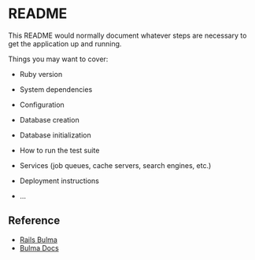 # README

This README would normally document whatever steps are necessary to get the
application up and running.

Things you may want to cover:

* Ruby version

* System dependencies

* Configuration

* Database creation

* Database initialization

* How to run the test suite

* Services (job queues, cache servers, search engines, etc.)

* Deployment instructions

* ...

## Reference

- [Rails Bulma](https://github.com/joshuajansen/bulma-rails)
- [Bulma Docs](https://bulma.io/documentation)
